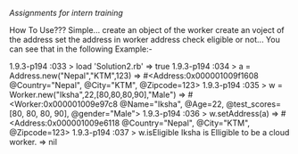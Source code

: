 _Assignments for intern training_

How To Use???
Simple...
 create an object of the worker 
 create an voject of the address
 set the address in worker address
 check eligible or not...
 You can see that in the following Example:-

1.9.3-p194 :033 > load 'Solution2.rb'
 => true 
1.9.3-p194 :034 > a = Address.new("Nepal","KTM",123)
 => #<Address:0x000001009f1608 @Country="Nepal", @City="KTM", @Zipcode=123> 
1.9.3-p194 :035 > w = Worker.new("Iksha",22,[80,80,80,90],"Male")
 => #<Worker:0x000001009e97c8 @Name="Iksha", @Age=22, @test_scores=[80, 80, 80, 90], @gender="Male"> 
1.9.3-p194 :036 > w.setAddress(a)
 => #<Address:0x000001009e6118 @Country="Nepal", @City="KTM", @Zipcode=123> 
1.9.3-p194 :037 > w.isEligible
Iksha is Elligible to be a cloud worker.
 => nil 

